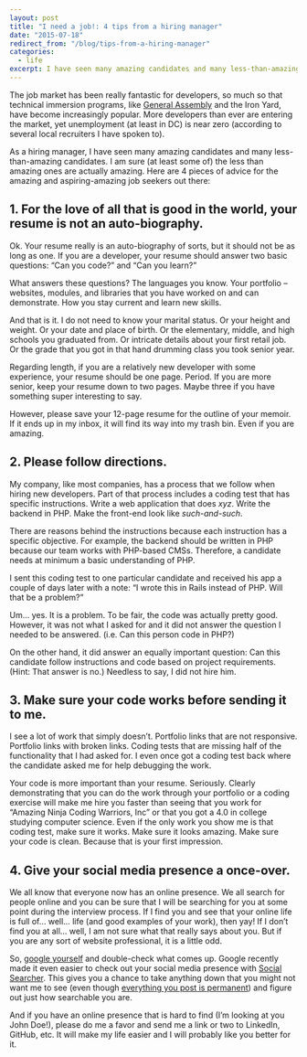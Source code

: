 ```yaml
---
layout: post
title: "I need a job!: 4 tips from a hiring manager"
date: "2015-07-18"
redirect_from: "/blog/tips-from-a-hiring-manager"
categories:
  - life
excerpt: I have seen many amazing candidates and many less-than-amazing candidates.
---
```


The job market has been really fantastic for developers, so much so that technical immersion programs, like [General Assembly](https://generalassemb.ly/) and the Iron Yard, have become increasingly popular.  More developers than ever are entering the market, yet unemployment (at least in DC) is near zero (according to several local recruiters I have spoken to).

As a hiring manager, I have seen many amazing candidates and many less-than-amazing candidates.  I am sure (at least some of) the less than amazing ones are actually amazing.  Here are 4 pieces of advice for the amazing and aspiring-amazing job seekers out there:

## 1. For the love of all that is good in the world, your resume is not an auto-biography.

Ok.  Your resume really is an auto-biography of sorts, but it should not be as long as one.  If you are a developer, your resume should answer two basic questions: “Can you code?” and “Can you learn?”

What answers these questions?  The languages you know.  Your portfolio – websites, modules, and libraries that you have worked on and can demonstrate.  How you stay current and learn new skills.

And that is it.  I do not need to know your marital status.  Or your height and weight.  Or your date and place of birth.  Or the elementary, middle, and high schools you graduated from.  Or intricate details about your first retail job.  Or the grade that you got in that hand drumming class you took senior year.

Regarding length, if you are a relatively new developer with some experience, your resume should be one page.  Period.  If you are more senior, keep your resume down to two pages.  Maybe three if you have something super interesting to say.

However, please save your 12-page resume for the outline of your memoir.  If it ends up in my inbox, it will find its way into my trash bin.  Even if you are amazing.

## 2. Please follow directions.

My company, like most companies, has a process that we follow when hiring new developers.  Part of that process includes a coding test that has specific instructions.  Write a web application that does _xyz_.  Write the backend in PHP.  Make the front-end look like _such-and-such_.

There are reasons behind the instructions because each instruction has a specific objective.  For example, the backend should be written in PHP because our team works with PHP-based CMSs.  Therefore, a candidate needs at minimum a basic understanding of PHP.

I sent this coding test to one particular candidate and received his app a couple of days later with a note: “I wrote this in Rails instead of PHP.  Will that be a problem?”

Um… yes.  It is a problem.  To be fair, the code was actually pretty good.  However, it was not what I asked for and it did not answer the question I needed to be answered.  (i.e. Can this person code in PHP?)

On the other hand, it did answer an equally important question: Can this candidate follow instructions and code based on project requirements.  (Hint: That answer is no.)  Needless to say, I did not hire him.

## 3. Make sure your code works before sending it to me.

I see a lot of work that simply doesn’t.  Portfolio links that are not responsive.  Portfolio links with broken links.  Coding tests that are missing half of the functionality that I had asked for.  I even once got a coding test back where the candidate asked me for help debugging the work.

Your code is more important than your resume.  Seriously.  Clearly demonstrating that you can do the work through your portfolio or a coding exercise will make me hire you faster than seeing that you work for “Amazing Ninja Coding Warriors, Inc” or that you got a 4.0 in college studying computer science.  Even if the only work you show me is that coding test, make sure it works.  Make sure it looks amazing.  Make sure your code is clean.  Because that is your first impression.

## 4. Give your social media presence a once-over.

We all know that everyone now has an online presence.  We all search for people online and you can be sure that I will be searching for you at some point during the interview process.  If I find you and see that your online life is full of… well… life (and good examples of your work), then yay!  If I don’t find you at all… well, I am not sure what that really says about you.  But if you are any sort of website professional, it is a little odd.

So, [google yourself](https://www.outsidethebeltway.com/google-doesnt-want-people-using-google-as-a-verb/) and double-check what comes up.  Google recently made it even easier to check out your social media presence with [Social Searcher](https://www.social-searcher.com/google-social-search/).  This gives you a chance to take anything down that you might not want me to see (even though [everything you post is permanent](https://www.educatorstechnology.com/2013/05/your-online-life-permanent-as-tattoo.html)) and figure out just how searchable you are.

And if you have an online presence that is hard to find (I’m looking at you John Doe!), please do me a favor and send me a link or two to LinkedIn, GitHub, etc.  It will make my life easier and I will probably like you better for it.
